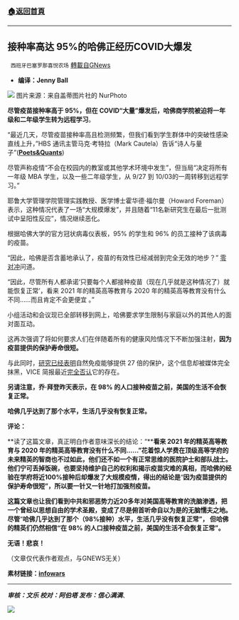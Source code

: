 ###  [:house:返回首頁](https://github.com/ourhimalayas/txt)
---


## 接种率高达 95%的哈佛正经历COVID大爆发
` 西班牙巴塞罗那喜悦农场` [轉載自GNews](https://gnews.org/zh-hans/1563267/)

- **编译：Jenny Ball**


![](https://assets.gnews.org/wp-content/uploads/2021/09/tempsnip162.png)
图片来源：来自盖蒂图片社的 NurPhoto

**尽管疫苗接种率高于 95%，但在 COVID“大量”爆发后，哈佛商学院被迫将一年级和二年级学生转为远程学习**。

“最近几天，尽管疫苗接种率高且检测频繁，但我们看到学生群体中的突破性感染直线上升，”HBS 通讯主管马克·考特拉（Mark Cautela）告诉“诗人与量子”([**Poets&Quants**](https://poetsandquants.com/2021/09/27/breaking-harvard-business-school-moves-mba-classes-online-amid-rising-covid-cases/?pq-category=business-school-news))

尽管声称疫情“不会在校园内的教室或其他学术环境中发生”，但当局“决定将所有一年级 MBA 学生，以及一些二年级学生，从 9/27 到 10/03的一周转移到远程学习。”

耶鲁大学管理学院管理实践教授、医学博士霍华德·福尔曼（Howard Foreman）表示，这种情况代表了一场“大规模爆发”，并且随着“11名新研究生在最后一批测试中呈阳性反应”，情况继续恶化。

根据哈佛大学的官方冠状病毒仪表板，95% 的学生和 96% 的员工接种了该病毒的疫苗。

“因此，哈佛是否含蓄地承认了，疫苗的有效性已经减弱到完全无效的地步？” [零对冲](https://www.zerohedge.com/covid-19/harvard-business-school-shifts-mba-classes-online-after-substantial-outbreak-covid)问道。

“因此，尽管所有人都承诺‘只要每个人都接种疫苗（现在几乎就是这种情况了）就能恢复正常’，看来 2021 年的精英高等教育与 2020 年的精英高等教育没有什么不同……而且肯定不会更便宜 。”

小组活动和会议现已全部转移到网上，哈佛要求学生限制与家庭以外的其他人的面对面互动。

这再次强调了将如何要求人们在伴随着所有的健康风险情况下不断加强注射，**因为疫苗提供的保护寿命很短。**

与此同时，[研究已经表明](https://www.timesofisrael.com/study-covid-recovery-gave-israelis-longer-lasting-delta-defense-than-vaccines/)自然免疫能够提供 27 倍的保护，这个信息却被媒体完全抹黑，VICE 简报最近[完全否认](https://elamerican.com/vice-natural-immunity-backlash-social-networks/)它的存在。

**另请注意，乔·拜登昨天表示，在 98% 的人口接种疫苗之前，美国的生活不会恢复正常。**

**哈佛几乎达到了那个水平，生活几乎没有恢复正常。**

**评论：**

**读了这篇文章，真正明白作者意味深长的结论：“****看来 2021 年的精英高等教育与 2020 年的精英高等教育没有什么不同……”花着惊人学费在顶级高等学府的未来精英的智商也不过如此，他们还不如一个有正常思维的医院护士和部队战士。他们宁可丢掉饭碗，也要坚持维护自己的权利和揭示疫苗灾难的真相，而哈佛的经验在学府将近100%接种后却爆发了大规模疫情，得出的结论是**“**因为疫苗提供的保护寿命很短”，所以要一针又一针地打加强剂疫苗。**

**这篇文章也让我们看到中共和邪恶势力近20多年对美国高等教育的洗脑渗透，把一个曾经以思想自由的学术圣殿，变成了尽是俯首听命自以为是的无脑懦夫之地。尽管**“**哈佛几乎达到了那个（98%接种）水平，生活几乎没有恢复正常”， 但哈佛的精英们仍然相信“在 98% 的人口接种疫苗之前，美国的生活不会恢复正常”。**

**无语！悲哀！**

（文章仅代表作者观点，与GNEWS无关）

**素材链接：[infowars](https://www.infowars.com/posts/despite-95-vaccination-rate-harvard-experiences-substantial-outbreak-of-covid/)**

* * *

***审核：文乐
校对：阿伯塔
发布：信心满满***、

![](https://assets.gnews.org/wp-content/uploads/2021/09/GNEWS_CH.-1-1.jpeg)
